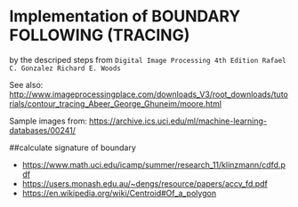 
# Implementation of BOUNDARY FOLLOWING (TRACING)

by the descriped steps from `Digital Image Processing 4th Edition Rafael C. Gonzalez Richard E. Woods`

See also:
http://www.imageprocessingplace.com/downloads_V3/root_downloads/tutorials/contour_tracing_Abeer_George_Ghuneim/moore.html

Sample images from:
https://archive.ics.uci.edu/ml/machine-learning-databases/00241/

 ##calculate signature of  boundary

- https://www.math.uci.edu/icamp/summer/research_11/klinzmann/cdfd.pdf
- https://users.monash.edu.au/~dengs/resource/papers/accv_fd.pdf
- https://en.wikipedia.org/wiki/Centroid#Of_a_polygon
